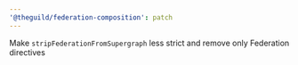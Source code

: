 ```yaml
---
'@theguild/federation-composition': patch
---
```


Make `stripFederationFromSupergraph` less strict and remove only Federation directives
